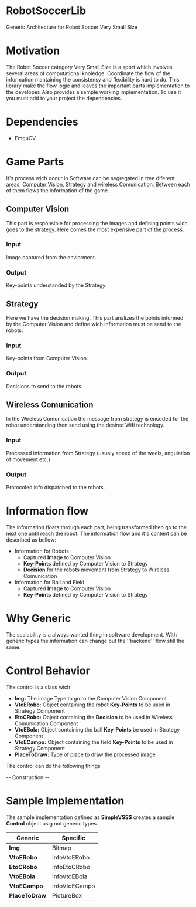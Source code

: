 # RobotSoccerLib
Generic Architecture for Robot Soccer Very Small Size

# Motivation
The Robot Soccer category Very Small Size is a sport which involves several areas of computational knoledge. Coordinate the flow of the information mantaining the consistensy and flexibility is hard to do.
This library make the flow logic and leaves the important parts implementation to the developer. Also provides a sample working implementation. To use it you must add to your project the dependencies.

# Dependencies
- EmguCV

# Game Parts
It's process wich occur in Software can be segregated in tree diferent areas, Computer Vision, Strategy and wireless Comunication.
Between each of them flows the information of the game.

## Computer Vision

This part is responsible for processing the images and defining points wich goes to the strategy. Here comes the most expensive part of the process.

### Input
Image captured from the enviorment.

### Output
Key-points understanded by the Strategy.

## Strategy

Here we have the decision making. This part analizes the points informed by the Computer Vision and define wich information must be send to the robots.

### Input
Key-points from Computer Vision.

### Output
Decisions to send to the robots.

## Wireless Comunication

In the Wireless Comunication the message from strategy is encoded for the robot understanding then send using the desired Wifi technology.

### Input
Processed information from Strategy (usualy speed of the weels, angulation of movement etc.)

### Output
Protocoled info dispatched to the robots.


# Information flow

The information floats through each part, being transformed then go to the next one until reach the robot.
The information flow and it's content can be described as bellow:
- Information for Robots
  - Captured **Image** to Computer Vision
  - **Key-Points** defined by Computer Vision to Strategy
  - **Decision** for the robots movement from Strategy to Wireless Comunication
- Information for Ball and Field
  - Captured **Image** to Computer Vision
  - **Key-Points** defined by Computer Vision to Strategy

# Why Generic

The scalability is a always wanted thing in software development. With generic types the information can change but the ''backend'' flow still the same.


# Control Behavior

The control is a class wich

- **Img:** The image Type to go to the Computer Vision Component
- **VtoERobo:** Object containing the robot **Key-Points** to be used in Strategy Component
- **EtoCRobo:** Object containing the **Decision** to be used in Wireless Comunication Component
- **VtoEBola:** Object containing the ball **Key-Points** be used in Strategy Component
- **VtoECampo:** Object containing the field **Key-Points** to be used in Strategy Component
- **PlaceToDraw:** Type of place to draw the processed image

The control can do the following things

-- Construction --

# Sample Implementation
The sample implementation defined as **SimpleVSSS** creates a sample **Control** object usig not generic types.

| Generic         | Specific      |
| --------------- | ------------- |
| **Img**         | Bitmap        |
| **VtoERobo**    | InfoVtoERobo  |
| **EtoCRobo**    | InfoEtoCRobo  |
| **VtoEBola**    | InfoVtoEBola  |
| **VtoECampo**   | InfoVtoECampo |
| **PlaceToDraw** | PictureBox    |












